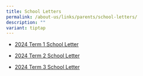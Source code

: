 ```yaml
---
title: School Letters
permalink: /about-us/links/parents/school-letters/
description: ""
variant: tiptap
---
```

<ul data-tight="true" class="tight">
<li>
<p><a href="/files/2024/2024_Term_1_Letter_to_Parents.pdf" rel="noopener noreferrer nofollow" target="_blank">2024 Term 1 School Letter</a>
</p>
</li>
<li>
<p><a href="/files/2024/2024_Term_2_Letter_to_Parents.pdf" rel="noopener noreferrer nofollow" target="_blank">2024 Term 2 School Letter</a>
</p>
</li>
<li>
<p><a href="/files/2024/2024_Term_3_Letter_to_Parents.pdf" rel="noopener noreferrer nofollow" target="_blank">2024 Term 3 School Letter</a>
</p>
</li>
</ul>
<p></p>